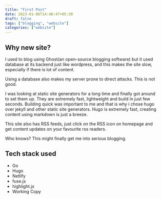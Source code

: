 ```yaml
---
title: "First Post"
date: 2023-01-06T14:48:47+05:30
draft: false
tags: ["blogging", "website"]
categories: ["website"]
---
```


## Why new site?

I used to blog using Ghost(an open-source blogging software) but it used database at its backend just like wordpress, and this makes the site slow, especially if there is lot of content. 

Using a database also makes my server prone to direct attacks. This is not good.

I was looking at static site generators for a long time and finally got around to set them up. They are extremely fast, lightweight and build in just few seconds. Building quick was important to me and that is why i chose hugo over jekyll and other static site generators. Hugo is extremely fast, creating content using markdown is just a breeze.

This site also has RSS feeds, just click on the RSS icon on homepage and get content updates on your favourite rss readers.

Who knows? This might finally get me into serious blogging.

## Tech stack used

* Go
* Hugo
* Netlify
* fuse.js
* highlight.js
* Working Copy 